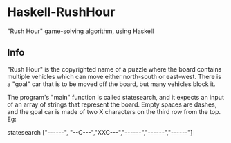 # Haskell-RushHour
"Rush Hour" game-solving algorithm, using Haskell

## Info
"Rush Hour" is the copyrighted name of a puzzle where the board contains multiple vehicles which can move either north-south or east-west. There is a "goal" car that is to be moved off the board, but many vehicles block it.

The program's "main" function is called statesearch, and it expects an input of an array of strings that represent the board. Empty spaces are dashes, and the goal car is made of two X characters on the third row from the top. Eg:

statesearch ["------", "--C---","XXC---","------","------","------"]
